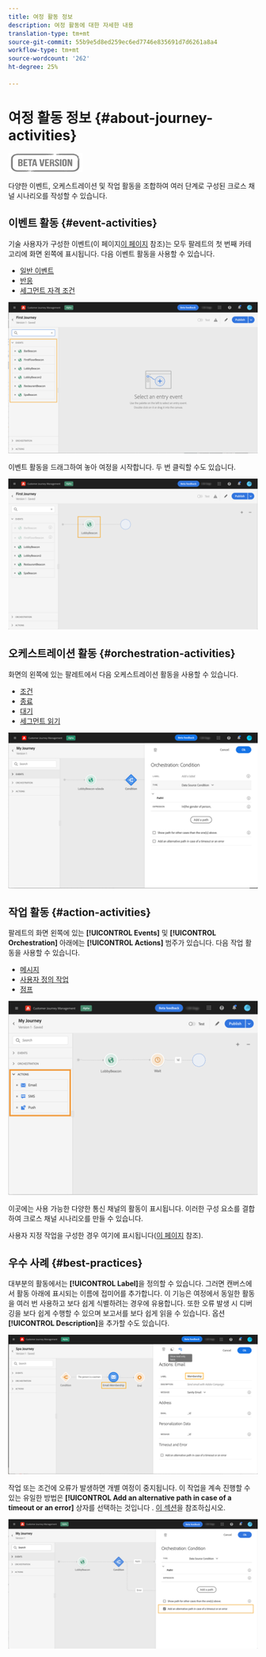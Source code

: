 ```yaml
---
title: 여정 활동 정보
description: 여정 활동에 대한 자세한 내용
translation-type: tm+mt
source-git-commit: 55b9e5d8ed259ec6ed7746e835691d7d6261a8a4
workflow-type: tm+mt
source-wordcount: '262'
ht-degree: 25%

---
```


# 여정 활동 정보 {#about-journey-activities}

![](../assets/do-not-localize/badge.png)

다양한 이벤트, 오케스트레이션 및 작업 활동을 조합하여 여러 단계로 구성된 크로스 채널 시나리오를 작성할 수 있습니다.

## 이벤트 활동 {#event-activities}

기술 사용자가 구성한 이벤트(이 페이지[이 페이지](../event/about-events.md) 참조)는 모두 팔레트의 첫 번째 카테고리에 화면 왼쪽에 표시됩니다. 다음 이벤트 활동을 사용할 수 있습니다.

* [일반 이벤트](../building-journeys/general-events.md)
* [반응](../building-journeys/reaction-events.md)
* [세그먼트 자격 조건](../building-journeys/segment-qualification-events.md)

![](../assets/journey43.png)

이벤트 활동을 드래그하여 놓아 여정을 시작합니다. 두 번 클릭할 수도 있습니다.

![](../assets/journey44.png)

## 오케스트레이션 활동 {#orchestration-activities}

화면의 왼쪽에 있는 팔레트에서 다음 오케스트레이션 활동을 사용할 수 있습니다.

* [조건](../building-journeys/condition-activity.md)
* [종료](../building-journeys/end-activity.md)
* [대기](../building-journeys/wait-activity.md)
* [세그먼트 읽기](../building-journeys/read-segment.md)

![](../assets/journey49.png)

## 작업 활동 {#action-activities}

팔레트의 화면 왼쪽에 있는 **[!UICONTROL Events]** 및 **[!UICONTROL Orchestration]** 아래에는 **[!UICONTROL Actions]** 범주가 있습니다. 다음 작업 활동을 사용할 수 있습니다.

* [메시지](../building-journeys/journeys-message.md)
* [사용자 정의 작업](../building-journeys/using-custom-actions.md)
* [점프](../building-journeys/jump.md)

![](../assets/journey58.png)

이곳에는 사용 가능한 다양한 통신 채널의 활동이 표시됩니다. 이러한 구성 요소를 결합하여 크로스 채널 시나리오를 만들 수 있습니다.

사용자 지정 작업을 구성한 경우 여기에 표시됩니다([이 페이지](../building-journeys/using-custom-actions.md) 참조).

## 우수 사례 {#best-practices}

대부분의 활동에서는 **[!UICONTROL Label]**&#x200B;을 정의할 수 있습니다. 그러면 캔버스에서 활동 아래에 표시되는 이름에 접미어를 추가합니다. 이 기능은 여정에서 동일한 활동을 여러 번 사용하고 보다 쉽게 식별하려는 경우에 유용합니다. 또한 오류 발생 시 디버깅을 보다 쉽게 수행할 수 있으며 보고서를 보다 쉽게 읽을 수 있습니다. 옵션 **[!UICONTROL Description]**&#x200B;을 추가할 수도 있습니다.

![](../assets/journey59bis.png)

작업 또는 조건에 오류가 발생하면 개별 여정이 중지됩니다. 이 작업을 계속 진행할 수 있는 유일한 방법은 **[!UICONTROL Add an alternative path in case of a timeout or an error]** 상자를 선택하는 것입니다 . [이 섹션](../building-journeys/using-the-journey-designer.md#paths)을 참조하십시오.

![](../assets/journey42.png)
